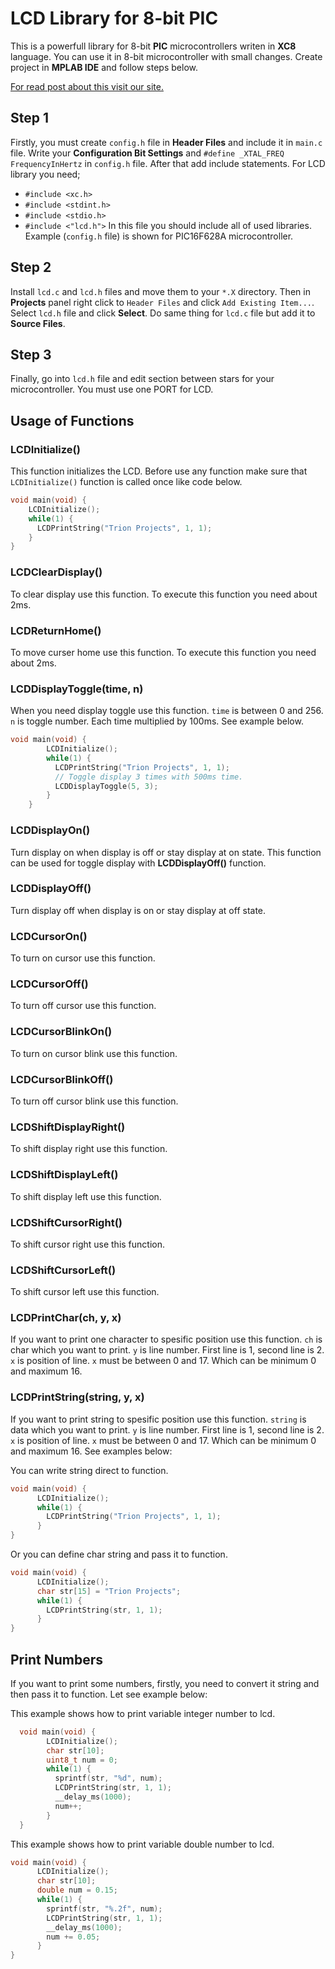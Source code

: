 # LCD Library for 8-bit PIC

This is a powerfull library for 8-bit **PIC** microcontrollers writen in **XC8** language. You can use it in 8-bit microcontroller with small changes. Create project in **MPLAB IDE** and follow steps below.

[For read post about this visit our site.](https://trion-projects.blogspot.com/2020/01/lcd-interfacing-with-pic-using-xc8.html)

## Step 1
Firstly, you must create `config.h` file in **Header Files** and include it in `main.c` file.  Write your  **Configuration Bit Settings** and  `#define _XTAL_FREQ FrequencyInHertz` in `config.h` file. After that add include statements. For LCD library you need;
 - `#include <xc.h>`
 - `#include <stdint.h>`
 - `#include <stdio.h>`
 - `#include <"lcd.h">`
In this file you should include all of used libraries. Example (`config.h` file) is shown for PIC16F628A microcontroller.

## Step 2
Install `lcd.c` and `lcd.h` files and move them to your `*.X` directory. Then in **Projects** panel right click to `Header Files` and click `Add Existing Item...`. Select `lcd.h` file and click **Select**. Do same thing for `lcd.c` file but add it to **Source Files**.

## Step 3
Finally, go into `lcd.h` file and edit section between stars for your microcontroller. You must use one PORT for LCD.

## Usage of Functions

### LCDInitialize()
This function initializes the LCD. Before use any function make sure that `LCDInitialize()` function is called once like code below.
``` c
void main(void) {
    LCDInitialize();
    while(1) {
      LCDPrintString("Trion Projects", 1, 1);
    }
}
```
### LCDClearDisplay()
To clear display use this function. To execute this function you need about 2ms.

### LCDReturnHome()
To move curser home use this function. To execute this function you need about 2ms.

### LCDDisplayToggle(time, n)
When you need display toggle use this function. `time` is between 0 and 256. `n` is toggle number. Each time multiplied by 100ms. See example below.

``` c
void main(void) {
        LCDInitialize();
        while(1) {
          LCDPrintString("Trion Projects", 1, 1);
          // Toggle display 3 times with 500ms time.
          LCDDisplayToggle(5, 3);
        }
    }
```

### LCDDisplayOn()
Turn display on when display is off or stay display at on state. This function can be used for toggle display with **LCDDisplayOff()** function.

### LCDDisplayOff()
Turn display off when display is on or stay display at off state.

### LCDCursorOn()
To turn on cursor use this function.

### LCDCursorOff()
To turn off cursor use this function.

### LCDCursorBlinkOn()
To turn on cursor blink use this function.

### LCDCursorBlinkOff()
To turn off cursor blink use this function.

### LCDShiftDisplayRight()
To shift display right use this function.

### LCDShiftDisplayLeft()
To shift display left use this function.

### LCDShiftCursorRight()
To shift cursor right use this function.

### LCDShiftCursorLeft()
To shift cursor left use this function.

### LCDPrintChar(ch, y, x)
If you want to print one character to spesific position use this function. `ch` is char which you want to print. `y` is line number. First line is 1, second line is 2.  `x` is position of line.  `x` must be between 0 and 17. Which can be minimum 0 and maximum 16.

### LCDPrintString(string, y, x)
If you want to print string to spesific position use this function. `string` is data which you want to print. `y` is line number. First line is 1, second line is 2.  `x` is position of line.  `x` must be between 0 and 17. Which can be minimum 0 and maximum 16. See examples below:

You can write string direct to function.

``` c
void main(void) {
      LCDInitialize();
      while(1) {
        LCDPrintString("Trion Projects", 1, 1);
      }
}
```
Or you can define char string and pass it to function.

``` c
void main(void) {
      LCDInitialize();
      char str[15] = "Trion Projects";
      while(1) {
        LCDPrintString(str, 1, 1);
      }
}
```

## Print Numbers
If you want to print some numbers, firstly, you need to convert it string and then pass it to function. Let see example below:

This example shows how to print variable integer number to lcd.

``` c
  void main(void) {
        LCDInitialize();
        char str[10];
        uint8_t num = 0;
        while(1) {
          sprintf(str, "%d", num);
          LCDPrintString(str, 1, 1);
          __delay_ms(1000);
          num++;
        }
  }
```

This example shows how to print variable double number to lcd.

``` c
void main(void) {
      LCDInitialize();
      char str[10];
      double num = 0.15;
      while(1) {
        sprintf(str, "%.2f", num);
        LCDPrintString(str, 1, 1);
        __delay_ms(1000);
        num += 0.05;
      }
}
```
